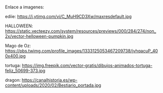 
Enlace a imagenes:

ediie: https://i.ytimg.com/vi/C_MuH9CD3Xw/maxresdefault.jpg 

HALLOWEEN:    https://static.vecteezy.com/system/resources/previews/000/284/274/non_2x/vector-helloween-pumpkin.jpg 

Mago de Oz:   https://pbs.twimg.com/profile_images/1333125053467209738/jvhqacuP_400x400.jpg

tortuga:  https://img.freepik.com/vector-gratis/dibujos-animados-tortuga-feliz_50699-373.jpg

dragon:    https://canalhistoria.es/wp-content/uploads/2020/02/Bestiario_portada.jpg


